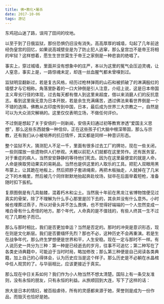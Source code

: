 ```yaml
---
title: 佛•教化•屠杀
date: 2017-10-06
tags: 游记
---
```


东鸡冠山迷了路，误闯了田间的坟地。

以至于到了日俄监狱，那份恐惧仍旧没有消失。高高厚厚的城墙，勾起了几年前途经伪皇宫的回忆，如果说高城壁垒是为了防止犯人逃窜，那么皇宫岂不是帝王将相的牢狱？这样想着，愿生生世世莫生于帝王之家倒是一种悲哀的绝唱了。

<!--more-->

事实上，穿过城墙，里面并没有想象中的庄严，本以为这里的冤气会压迫灵魂，让人窒息，事实上是，一路惊魂未定，却连一丝血腥气都未曾嗅到过。

监狱明显翻新过，若是复古风格，经历过枪林弹雨的山石和被抓破了的淋满殷红的墙壁才与它相称。角落里卧着的一口大钟倒是引人注意，介绍上说，这是日本帝国主义卑劣行径的体现，过去每天都有僧人到这里来超度，借以来消磨人们的反抗意志。看到这里我无意为日本开脱，若是余生充满痛苦，透过佛法来看世界倒是一个不错的选择。佛教从古印度传到中国，日本，最后成为世界三大宗教之一，自然是可以为大众消灾解祸的。这里仅仅表明立场，不做任何评价。

不过倒是想起了关于安倍的一则新闻，安倍夫妇通过初等教育渗透“爱国主义思想”，那么这些东西就像一种信仰，正在这些孩子们大脑中根深蒂固，那么与宗教，还有我们从小被培养的抗日情怀，其实都是同样一种意识形态。

整个监狱不大，猜测犯人不足一千，里面有很多过去工厂的牌坊，现在一些关闭，一些则摆放一些遗物供人们参观。大概以前犯人们就都在这里劳作。还有医务室，对于重症的病人，当然安安静静的等待他们死去。因为在这里最便宜的就是人命，人命是换取劳动果实的易耗品，当然也是供这里的人取乐的工具。把犯人双眼用黑布蒙上，让其跪在地板上，然后把脖子套进绳索，再把木板抽走，人就掉在了几米之下的木桶里，然后被几个同伴默默地抬起奔赴坟场，狱卒在后面举着短枪，准备随时扣下扳机。

复原图倒是有几具骷髅，混着朽木和尘土。当然我十年前在黑龙江省博物馆便见过真实的骨架，除了不理解为什么手心那里是凹下去的，其余并没有什么意外。小时候也埋葬过燕子，所以对骨头并不怎么畏惧，也不觉得好端端的一个人忽然变成一堆白骨有什么奇怪的地方。那个年代，人命真的是不值钱的，有些人终其一生不过吃了几颗枪子而已。

那么与那时相比，我们是否更加幸运？当然是否定的。那时的冲突是意识形态，现在则是文化断层。我们是否要缅怀先烈？那也不必，这种历史不会再重演。若是生在战争年代，那么终生梦想便是世界和平，人生安稳。现在一定与那时不一样。有人说历史一共分为三种：第一种是已经逝去的岁月，往事不可追忆；第二种写在了各类史诗典籍中，可能迫于当时时局，略加修改；那么第三种便是自己阅读各类典籍，加上自己的心得体会，认为历史应当是这个样子。那么历史是不必躺在水晶棺中任人观赏的了。与华丽相比，应该更接近于真实。

那么现在中日关系如何？我们作为小人物当然不想太清楚。国际上有一条交友准则，没有永恒的朋友，只有永恒的利益。从旅顺回到大连，写下了这样的话：

旅大是日本的情妇，被百般虐待，所有的灵感都来源于她，荣誉则是成为一份作品，而毁灭也恰好是她。